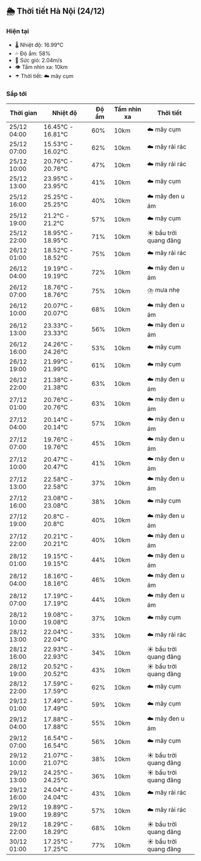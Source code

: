 ## 🌦️ Thời tiết Hà Nội (24/12)

### Hiện tại

- 🌡️ Nhiệt độ: 16.99℃
- 💦 Độ ẩm: 58%
- 💨 Sức gió: 2.04m/s
- 👁️ Tầm nhìn xa: 10km
- ☂️ Thời tiết: ☁️ mây cụm

### Sắp tới

| Thời gian | Nhiệt độ | Độ ẩm | Tầm nhìn xa | Thời tiết |
| --- | --- | --- | --- | --- |
| 25/12 04:00 | 16.45℃ - 16.81℃ | 60% | 10km | ☁️ mây cụm |
| 25/12 07:00 | 15.53℃ - 16.02℃ | 62% | 10km | ☁️ mây rải rác |
| 25/12 10:00 | 20.76℃ - 20.76℃ | 47% | 10km | ☁️ mây rải rác |
| 25/12 13:00 | 23.95℃ - 23.95℃ | 41% | 10km | ☁️ mây cụm |
| 25/12 16:00 | 25.25℃ - 25.25℃ | 40% | 10km | ☁️ mây đen u ám |
| 25/12 19:00 | 21.2℃ - 21.2℃ | 57% | 10km | ☁️ mây cụm |
| 25/12 22:00 | 18.95℃ - 18.95℃ | 71% | 10km | ☀️ bầu trời quang đãng |
| 26/12 01:00 | 18.52℃ - 18.52℃ | 75% | 10km | ☁️ mây rải rác |
| 26/12 04:00 | 19.19℃ - 19.19℃ | 72% | 10km | ☁️ mây đen u ám |
| 26/12 07:00 | 18.76℃ - 18.76℃ | 75% | 10km | ⛈️ mưa nhẹ |
| 26/12 10:00 | 20.07℃ - 20.07℃ | 68% | 10km | ☁️ mây đen u ám |
| 26/12 13:00 | 23.33℃ - 23.33℃ | 56% | 10km | ☁️ mây đen u ám |
| 26/12 16:00 | 24.26℃ - 24.26℃ | 53% | 10km | ☁️ mây cụm |
| 26/12 19:00 | 21.99℃ - 21.99℃ | 61% | 10km | ☁️ mây cụm |
| 26/12 22:00 | 21.38℃ - 21.38℃ | 63% | 10km | ☁️ mây đen u ám |
| 27/12 01:00 | 20.76℃ - 20.76℃ | 63% | 10km | ☁️ mây đen u ám |
| 27/12 04:00 | 20.14℃ - 20.14℃ | 57% | 10km | ☁️ mây đen u ám |
| 27/12 07:00 | 19.76℃ - 19.76℃ | 45% | 10km | ☁️ mây đen u ám |
| 27/12 10:00 | 20.47℃ - 20.47℃ | 41% | 10km | ☁️ mây đen u ám |
| 27/12 13:00 | 22.58℃ - 22.58℃ | 37% | 10km | ☁️ mây đen u ám |
| 27/12 16:00 | 23.08℃ - 23.08℃ | 38% | 10km | ☁️ mây cụm |
| 27/12 19:00 | 20.8℃ - 20.8℃ | 40% | 10km | ☁️ mây đen u ám |
| 27/12 22:00 | 20.21℃ - 20.21℃ | 40% | 10km | ☁️ mây đen u ám |
| 28/12 01:00 | 19.15℃ - 19.15℃ | 44% | 10km | ☁️ mây đen u ám |
| 28/12 04:00 | 18.16℃ - 18.16℃ | 46% | 10km | ☁️ mây đen u ám |
| 28/12 07:00 | 17.19℃ - 17.19℃ | 44% | 10km | ☁️ mây đen u ám |
| 28/12 10:00 | 19.08℃ - 19.08℃ | 37% | 10km | ☁️ mây cụm |
| 28/12 13:00 | 22.04℃ - 22.04℃ | 33% | 10km | ☁️ mây rải rác |
| 28/12 16:00 | 22.93℃ - 22.93℃ | 34% | 10km | ☀️ bầu trời quang đãng |
| 28/12 19:00 | 20.52℃ - 20.52℃ | 43% | 10km | ☀️ bầu trời quang đãng |
| 28/12 22:00 | 17.59℃ - 17.59℃ | 62% | 10km | ☁️ mây cụm |
| 29/12 01:00 | 17.49℃ - 17.49℃ | 59% | 10km | ☁️ mây cụm |
| 29/12 04:00 | 17.88℃ - 17.88℃ | 55% | 10km | ☁️ mây đen u ám |
| 29/12 07:00 | 16.54℃ - 16.54℃ | 56% | 10km | ☁️ mây cụm |
| 29/12 10:00 | 21.07℃ - 21.07℃ | 38% | 10km | ☀️ bầu trời quang đãng |
| 29/12 13:00 | 24.25℃ - 24.25℃ | 36% | 10km | ☀️ bầu trời quang đãng |
| 29/12 16:00 | 24.04℃ - 24.04℃ | 43% | 10km | ☁️ mây rải rác |
| 29/12 19:00 | 19.89℃ - 19.89℃ | 57% | 10km | ☁️ mây rải rác |
| 29/12 22:00 | 18.29℃ - 18.29℃ | 68% | 10km | ☀️ bầu trời quang đãng |
| 30/12 01:00 | 17.25℃ - 17.25℃ | 77% | 10km | ☀️ bầu trời quang đãng |
